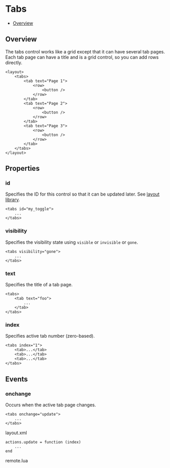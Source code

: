 ﻿
# Tabs

* [Overview](#overview)



## Overview

The tabs control works like a grid except that it can have several tab pages.
Each tab page can have a title and is a grid control, so you can add rows directly.

	<layout>
		<tabs>
			<tab text="Page 1">
				<row>
					<button />
				</row>
			</tab>
			<tab text="Page 2">
				<row>
					<button />
				</row>
			</tab>
			<tab text="Page 3">
				<row>
					<button />
				</row>
			</tab>
		</tabs>
	</layout>



## Properties

### id
Specifies the ID for this control so that it can be updated later. See [layout library](/libs/layout).

	<tabs id="my_toggle">
		...
	</tabs>

### visibility
Specifies the visibility state using ``visible`` or ``invisible`` or ``gone``.

	<tabs visibility="gone">
		...
	</tabs>

### text
Specifies the title of a tab page.

	<tabs>
		<tab text="foo">
			...
		</tab>
	</tabs>

### index
Specifies active tab number (zero-based).

	<tabs index="1">
		<tab>...</tab>
		<tab>...</tab>
		<tab>...</tab>
	</tabs>



## Events

### onchange
Occurs when the active tab page changes.

	<tabs onchange="update">
		...
	</tabs>

<ct>layout.xml</ct>

	actions.update = function (index)
		...
	end

<ct>remote.lua</ct>